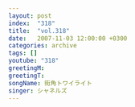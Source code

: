 ```yaml
---
layout: post
index:  "318"
title:  "vol.318"
date:   2007-11-03 12:00:00 +0300
categories: archive
tags: []
youtube: "318"
greetingM: 
greetingT: 
songName: 街角トワイライト
singer: シャネルズ
---
```


